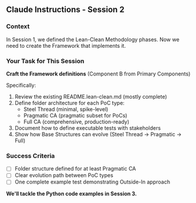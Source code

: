 ## Claude Instructions - Session 2

### Context
In Session 1, we defined the Lean-Clean Methodology phases. Now we need to create the Framework that implements it.

### Your Task for This Session

**Craft the Framework definitions** (Component B from Primary Components)

Specifically:
1. Review the existing README.lean-clean.md (mostly complete)
2. Define folder architecture for each PoC type:
   - Steel Thread (minimal, spike-level)
   - Pragmatic CA (pragmatic subset for PoCs)
   - Full CA (comprehensive, production-ready)
3. Document how to define executable tests with stakeholders
4. Show how Base Structures can evolve (Steel Thread → Pragmatic → Full)

### Success Criteria
- [ ] Folder structure defined for at least Pragmatic CA
- [ ] Clear evolution path between PoC types
- [ ] One complete example test demonstrating Outside-In approach

**We'll tackle the Python code examples in Session 3.**